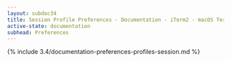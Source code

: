 ```yaml
---
layout: subdoc34
title: Session Profile Preferences - Documentation - iTerm2 - macOS Terminal Replacement
active-state: documentation
subhead: Preferences
---
```

{% include 3.4/documentation-preferences-profiles-session.md %}
